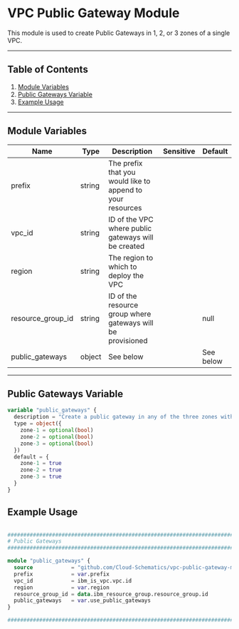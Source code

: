 # VPC Public Gateway Module

This module is used to create Public Gateways in 1, 2, or 3 zones of a single VPC.

---

## Table of Contents 

1. [Module Variables](#module-variables)
2. [Public Gateways Variable](#public-gateways-variable)
3. [Example Usage](#example-usage)

---

## Module Variables

Name              | Type   | Description                                                 | Sensitive | Default
----------------- | ------ | ----------------------------------------------------------- | --------- | -------
prefix            | string | The prefix that you would like to append to your resources  |           | 
vpc_id            | string | ID of the VPC where public gateways will be created        |           | 
region            | string | The region to which to deploy the VPC                       |           | 
resource_group_id | string | ID of the resource group where gateways will be provisioned |           | null
public_gateways   | object | See below | | See below

---

## Public Gateways Variable

```terraform
variable "public_gateways" {
  description = "Create a public gateway in any of the three zones with `true`."
  type = object({
    zone-1 = optional(bool)
    zone-2 = optional(bool)
    zone-3 = optional(bool)
  })
  default = {
    zone-1 = true
    zone-2 = true
    zone-3 = true
  }
}
```

## Example Usage

```terraform

##############################################################################
# Public Gateways
##############################################################################

module "public_gateways" {
  source            = "github.com/Cloud-Schematics/vpc-public-gateway-module"
  prefix            = var.prefix
  vpc_id            = ibm_is_vpc.vpc.id
  region            = var.region
  resource_group_id = data.ibm_resource_group.resource_group.id
  public_gateways   = var.use_public_gateways
}

##############################################################################

```